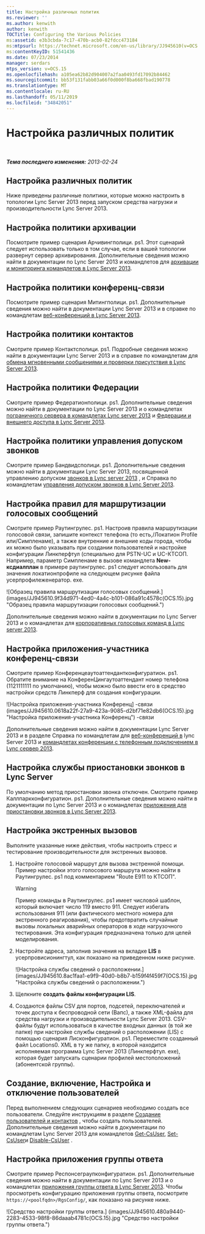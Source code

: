 ```yaml
---
title: Настройка различных политик
ms.reviewer: ''
ms.author: kenwith
author: kenwith
TOCTitle: Configuring the Various Policies
ms:assetid: e3b3cbda-7c17-470b-acb0-82fdcc473184
ms:mtpsurl: https://technet.microsoft.com/en-us/library/JJ945610(v=OCS.15)
ms:contentKeyID: 51541436
ms.date: 07/23/2014
manager: serdars
mtps_version: v=OCS.15
ms.openlocfilehash: a105ea62b82d904007a2faa0493fd17092b84462
ms.sourcegitcommit: bb53f131fabb03a66f0d000f8ba668fbad190778
ms.translationtype: MT
ms.contentlocale: ru-RU
ms.lasthandoff: 05/11/2019
ms.locfileid: "34842051"
---
```

<div data-xmlns="http://www.w3.org/1999/xhtml">

<div class="topic" data-xmlns="http://www.w3.org/1999/xhtml" data-msxsl="urn:schemas-microsoft-com:xslt" data-cs="http://msdn.microsoft.com/en-us/">

<div data-asp="http://msdn2.microsoft.com/asp">

# <a name="configuring-the-various-policies"></a>Настройка различных политик

</div>

<div id="mainSection">

<div id="mainBody">

<span> </span>

_**Тема последнего изменения:** 2013-02-24_

<div>

## <a name="configuring-the-various-policies"></a>Настройка различных политик

Ниже приведены различные политики, которые можно настроить в топологии Lync Server 2013 перед запуском средства нагрузки и производительности Lync Server 2013.

<div>

## <a name="configuring-the-archiving-policy"></a>Настройка политики архивации

Посмотрите пример сценария Арчивингполици. ps1. Этот сценарий следует использовать только в том случае, если в вашей топологии развернут сервер архивирования. Дополнительные сведения можно найти в документации по Lync Server 2013 и командлетов для [архивации и мониторинга командлетов в Lync Server 2013](https://technet.microsoft.com/en-us/library/gg415629\(v=ocs.15\)).

</div>

<div>

## <a name="configuring-the-conferencing-policy"></a>Настройка политики конференц-связи

Посмотрите пример сценария Митингполици. ps1. Дополнительные сведения можно найти в документации Lync Server 2013 и в справке по командлетам [веб-конференций в Lync Server 2013](https://technet.microsoft.com/en-us/library/gg415675\(v=ocs.15\)).

</div>

<div>

## <a name="configuring-the-contacts-policy"></a>Настройка политики контактов

Смотрите пример Контактсполици. ps1. Подробные сведения можно найти в документации Lync Server 2013 и в справке по командлетам для [обмена мгновенными сообщениями и проверки присутствия в Lync Server 2013](https://technet.microsoft.com/en-us/library/gg398611\(v=ocs.15\)).

</div>

<div>

## <a name="configuring-the-federation-policy"></a>Настройка политики Федерации

Смотрите пример Федератионполици. ps1. Дополнительные сведения можно найти в документации по Lync Server 2013 и о командлетах [пограничного сервера в командлетах Lync server 2013](https://technet.microsoft.com/en-us/library/gg415635\(v=ocs.15\)) и [Федерации и внешнего доступа в Lync Server 2013](https://technet.microsoft.com/en-us/library/gg415651\(v=ocs.15\)).

</div>

<div>

## <a name="configuring-the-call-admission-control-policy"></a>Настройка политики управления допуском звонков

Смотрите пример Бандвидсполици. ps1. Дополнительные сведения можно найти в документации Lync Server 2013, посвященной управлению допуском [звонков в Lync server 2013](https://technet.microsoft.com/en-us/library/gg398529\(v=ocs.15\)) , и Справка по командлетам [управления допуском звонков в Lync Server 2013](https://technet.microsoft.com/en-us/library/gg415676\(v=ocs.15\)).

</div>

<div>

## <a name="configuring-the-voice-routing-rules"></a>Настройка правил для маршрутизации голосовых сообщений

Смотрите пример Раутингрулес. ps1. Настроив правила маршрутизации голосовой связи, запишите контекст телефона (то есть,/Локатион Profile или/Симпленаме), а также внутренние и внешние коды города, чтобы их можно было указывать при создании пользователей и настройке конфигурации Линкперфтул (специально для PSTN-UC и UC-КТСОП. Например, параметр Симпленаме в вызове командлета **New-ксдиалплан** в примере раутингрулес. ps1 следует использовать для значения локатионпрофиле на следующем рисунке файла усерпрофилеженератор. exe.

![Образец правила маршрутизации голосовых сообщений.] (images/JJ945610.9f34d971-4ed0-4a4c-b101-086a91c4578c(OCS.15).jpg "Образец правила маршрутизации голосовых сообщений.")

Дополнительные сведения можно найти в документации по Lync Server 2013 и о командлетах для [корпоративных голосовых команд в Lync server 2013](https://technet.microsoft.com/en-us/library/gg415658\(v=ocs.15\)).

</div>

<div>

## <a name="configuring-conferencing-attendant-application"></a>Настройка приложения-участника конференц-связи

Смотрите пример Конференцеаутоаттендантконфигуратион. ps1. Обратите внимание на КонференЦингаутоаттендант номер телефона (1121111111 по умолчанию), чтобы можно было ввести его в средство настройки средств Линкперф для создания конфигурации.

![Настройка приложения-участника Конференц] -связи (images/JJ945610.0618a22f-27a9-423a-9085-d2bf71e82db6(OCS.15).jpg "Настройка приложения-участника Конференц") -связи

Дополнительные сведения можно найти в документации Lync Server 2013 и в разделе Справка по командлетам для [веб-конференций в](https://technet.microsoft.com/en-us/library/gg415675\(v=ocs.15\)) lync Server 2013 и [командлетах конференции с телефонным подключением в Lync сервер 2013](https://technet.microsoft.com/en-us/library/gg415630\(v=ocs.15\)).

</div>

<div>

## <a name="configuring-lync-server-call-park-service"></a>Настройка службы приостановки звонков в Lync Server

По умолчанию метод приостановки звонка отключен. Смотрите пример Каллпаркконфигуратион. ps1. Дополнительные сведения можно найти в документации по Lync Server 2013 и о командлетах [приложения для приостановки звонков в Lync Server 2013](https://technet.microsoft.com/en-us/library/gg415639\(v=ocs.15\)).

</div>

<div>

## <a name="configuring-emergency-calls"></a>Настройка экстренных вызовов

Выполните указанные ниже действия, чтобы настроить стресс и тестирование производительности для экстренных вызовов.

1.  Настройте голосовой маршрут для вызова экстренной помощи. Пример настройки этого голосового маршрута можно найти в Раутингрулес. ps1 под комментарием "Route E911 to КТСОП".
    
    <div>
    

    > [!WARNING]  
    > Пример команды в Раутингрулес. ps1 имеет числовой шаблон, который включает число 119 вместо 911. Следует избегать использования 911 (или фактического местного номера для экстренного реагирования), чтобы предотвратить случайные вызовы локальных аварийных операторов в ходе нагрузочного тестирования. Эта конфигурация предназначена только для целей моделирования.

    
    </div>

2.  Настройте адреса, заполнив значения на вкладке **LIS** в усерпровисионингтул, как показано на приведенном ниже рисунке.
    
    ![Настройка службы сведений о расположении.] (images/JJ945610.8ac1faa1-e9f9-40d0-b8b7-b159f4f459f7(OCS.15).jpg "Настройка службы сведений о расположении.")  

3.  Щелкните **создать файлы конфигурации LIS**.

4.  Создаются файлы CSV для портов, подсетей, переключателей и точек доступа к беспроводной сети (Вапс), а также XML-файла для средства нагрузки и производительности Lync Server 2013. CSV-файлы будут использоваться в качестве входных данных (в той же папке) при настройке службы сведений о расположении (LIS) с помощью сценария Лисконфигуратион. ps1. Переместите созданный файл Locations0. XML в ту же папку, в которой находится исполняемая программа Lync Server 2013 (Линкперфтул. exe), которая будет запускать сценарии профилей местоположений (абонентской группы).

</div>

<div>

## <a name="creating-enabling-configuring-and-disabling-users"></a>Создание, включение, Настройка и отключение пользователей

Перед выполнением следующих сценариев необходимо создать все пользователи. Следуйте инструкциям в разделе [Создание пользователей и контактов](create-users-and-contacts.md) , чтобы создать пользователей. Дополнительные сведения можно найти в документации по командлетам Lync Server 2013 для командлетов [Get-CsUser](https://technet.microsoft.com/en-us/library/gg398125\(v=ocs.15\)), [Set-CsUser](https://technet.microsoft.com/en-us/library/gg398510\(v=ocs.15\))и [Disable-CsUser](https://technet.microsoft.com/en-us/library/gg398747\(v=ocs.15\)) .

</div>

<div>

## <a name="configuring-response-group-application"></a>Настройка приложения группы ответа

Смотрите пример Респонсеграупконфигуратион. ps1. Дополнительные сведения можно найти в документации по Lync Server 2013 и о командлетах [приложения группы ответа в Lync Server 2013](https://technet.microsoft.com/en-us/library/gg415654\(v=ocs.15\)). Чтобы просмотреть конфигурацию приложения группы ответа, посмотрите `https://<poolfqdn>/RgsConfig/`, как показано на рисунке ниже.

![Средство настройки группы ответа.] (images/JJ945610.480a9440-2283-4533-98f8-86daaab4781c(OCS.15).jpg "Средство настройки группы ответа.")

</div>

</div>

</div>

<span> </span>

</div>

</div>

</div>

